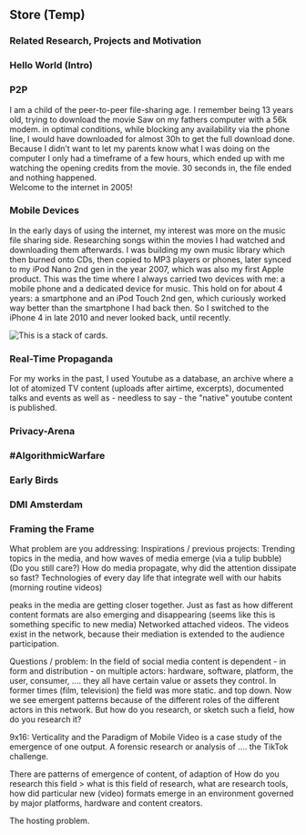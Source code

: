 ## Store (Temp)

### Related Research, Projects and Motivation

### Hello World (Intro)

### P2P
I am a child of the peer-to-peer file-sharing age. I remember being 13 years old, trying to download the movie Saw on my fathers computer with a 56k modem. in optimal conditions, while blocking any availability via the phone line, I would have downloaded for almost 30h to get the full download done.  
Because I didn’t want to let my parents know what I was doing on the computer I only had a timeframe of a few hours, which ended up with me watching the opening credits from the movie. 30 seconds in, the file ended and nothing happened.  
Welcome to the internet in 2005!

### Mobile Devices
In the early days of using the internet, my interest was more on the music file sharing side. Researching songs within the movies I had watched and downloading them afterwards. I was building my own music library which then burned onto CDs, then copied to MP3 players or phones, later synced to my iPod Nano 2nd gen in the year 2007, which was also my first Apple product. This was the time where I always carried two devices with me: a mobile phone and a dedicated device for music. This hold on for about 4 years: a smartphone and an iPod Touch 2nd gen, which curiously worked way better than the smartphone I had back then. So I switched to the iPhone 4 in late 2010 and never looked back, until recently.


![This is a stack of cards.](./assets/card-collection-1.png)


### Real-Time Propaganda
For my works in the past, I used Youtube as a database, an archive where a lot of atomized TV content (uploads after airtime, excerpts), documented talks and events as well as - needless to say - the "native" youtube content is published.

### Privacy-Arena

### #AlgorithmicWarfare

### Early Birds

### DMI Amsterdam


### Framing the Frame

What problem are you addressing:
Inspirations / previous projects:
Trending topics in the media, and how waves of media emerge (via a tulip bubble)
(Do you still care?) How do media propagate, why did the attention dissipate so fast?
Technologies of every day life that integrate well with our habits (morning routine videos)

peaks in the media are getting closer together.
Just as fast as how different content formats are also emerging and disappearing (seems like this is something specific to new media)
Networked attached videos. The videos exist in the network, because their mediation is extended to the audience participation.


Questions / problem:
In the field of social media content is dependent - in form and distribution - on multiple actors: hardware, software, platform, the user, consumer, .... they all have certain value or assets they control.
In former times (film, television)  the field was more static. and top down.
Now we see emergent patterns because of the different roles of the different actors in this network.
But how do you research, or sketch such a field, how do you research it?

9x16: Verticality and the Paradigm of Mobile Video
is a case study of the emergence of one output.
A forensic research or analysis of ....
the TikTok challenge.


There are patterns of emergence of content, of adaption of
How do you research this field > what is this field of research, what are research tools,
how did particular new (video) formats emerge in an environment governed by major platforms, hardware and content creators.

The hosting problem.
